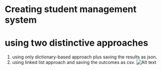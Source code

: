 # Creating student management system

# using two distinctive approaches


1. using only dictionary-based approach plus saving the results as json.
2. using linked list approach and saving the outcomes as csv.
![Alt text](https://evalground.com/blog/wp-content/uploads/2021/07/Coffee-Please.png)
